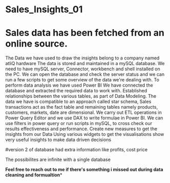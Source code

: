# Sales_Insights_01

# Sales data has been fetched from an online source.

The Data we have used to draw the insights belong to a company named atliQ hardware
The data is stored and maintained in a mySQL database.
We need to have mySQL server, Connector, workbench and shell installed on the PC.
We can open the database and check the server status and we can run a few scripts to get some overview of the data we're dealing with.
To perform data analysis we have used Power BI
We have connected the database and extracted the required data to work with.
Established relationships between the various tables, as part of Data Modeling.
The data we have is compatible to an approach called star schema,
Sales transactions act as the fact table and remaining tables namely products, customers, markets, date are dimensional.
We carry out ETL operations in Power Query Editor and we use DAX to write formulae in Power BI.
We can use filters in power query or run scripts in mySQL, to cross check our results effectiveness and performance.
Create new measures to get the insights from our Data
Using various widgets to get the visualisations show very useful insights to make data driven decisions

#version 2 of database had extra information like profits, cost price

The possibilites are infinite with a single database

******Feel free to reach out to me if there's something i missed out during data cleaning and formualtion*******
